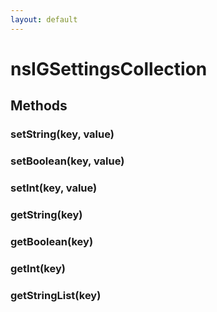 ```yaml
---
layout: default
---
```


# nsIGSettingsCollection #

## Methods ##

### setString(key, value) ###

### setBoolean(key, value) ###

### setInt(key, value) ###

### getString(key) ###

### getBoolean(key) ###

### getInt(key) ###

### getStringList(key) ###

